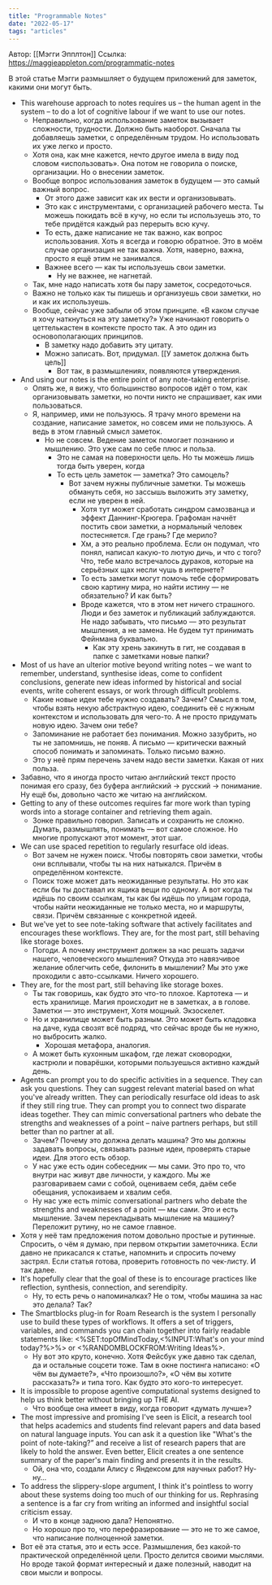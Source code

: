 ```yaml
---
title: "Programmable Notes"
date: "2022-05-17"
tags: "articles"
---
```

Автор: [[Мэгги Эпплтон]]
Ссылка: https://maggieappleton.com/programmatic-notes

В этой статье Мэгги размышляет о будущем приложений для заметок, какими они могут быть.

- This warehouse approach to notes requires us – the human agent in the system – to do a lot of cognitive labour if we want to use our notes.
	- Неправильно, когда использование заметок вызывает сложности, трудности. Должно быть наоборот. Сначала ты добавляешь заметки, с определённым трудом. Но использовать их уже легко и просто. 
	- Хотя она, как мне кажется, нечто другое имела в виду под словом «использовать». Она потом не говорила о поиске, организации. Но о внесении заметок.
	- Вообще вопрос использования заметок в будущем — это самый важный вопрос. 
		- От этого даже зависит как их вести и организовывать. 
		- Это как с инструментами, с организацией рабочего места. Ты можешь покидать всё в кучу, но если ты используешь это, то тебе придётся каждый раз перерыть всю кучу. 
		- То есть, даже написание не так важно, как вопрос использования. Хоть я всегда и говорю обратное. Это в моём случае организация не так важна. Хотя, наверно, важна, просто я ещё этим не занимался.
		- Важнее всего — как ты используешь свои заметки.
			- Ну не важнее, не нагнетай. 
	- Так, мне надо написать хотя бы пару заметок, сосредоточься. 
	- Важно не только как ты пишешь и организуешь свои заметки, но и как их используешь.
	- Вообще, сейчас уже забыли об этом принципе. «В каком случае я хочу наткнуться на эту заметку?» Уже начинают говорить о цеттелькастен в контексте просто так. А это один из основополагающих принципов. 
		- В заметку надо добавить эту цитату. 
		- Можно записать. Вот, придумал. [[У заметок должна быть цель]]
			- Вот так, в размышлениях, появляются утверждения. 
- And using our notes is the entire point of any note-taking enterprise.
	- Опять же, я вижу, что большинство вопросов идёт о том, как организовывать заметки, но почти никто не спрашивает, как ими пользоваться. 
	- Я, например, ими не пользуюсь. Я трачу много времени на создание, написание заметок, но совсем ими не пользуюсь. А ведь в этом главный смысл заметок. 
		- Но не совсем. Ведение заметок помогает познанию и мышлению. Это уже сам по себе плюс и польза. 
			- Это не самая на поверхности цель. Но ты можешь лишь тогда быть уверен, когда 
			- То есть цель заметок — заметка? Это самоцель?
				- Вот зачем нужны публичные заметки. Ты можешь обмануть себя, но зассышь выложить эту заметку, если не уверен в ней. 
					- Хотя тут может сработать синдром самозванца и эффект Даннинг-Крюгера. Графоман начнёт постить свои заметки, а нормальный человек постесняется. Где грань? Где мерило?
					- Хм, а это реально проблема. Если он подумал, что понял, написал какую-то лютую дичь, и что с того? Что, тебе мало встречалось дураков, которые на серьёзных щах несли чушь в интернете?
					- То есть заметки могут помочь тебе сформировать свою картину мира, но найти истину — не обязательно? И как быть?
					- Вроде кажется, что в этом нет ничего страшного. Люди и без заметок и публикаций заблуждаются. Не надо забывать, что письмо — это результат мышления, а не замена. Не будем тут принимать Фейнмана буквально. 
						- Как эту хрень закинуть в гит, не создавая в папке с заметками новые папки?
- Most of us have an ulterior motive beyond writing notes – we want to remember, understand, synthesise ideas, come to confident conclusions, generate new ideas informed by historical and social events, write coherent essays, or work through difficult problems.
	- Какие новые идеи тебе нужно создавать? Зачем? Смысл в том, чтобы взять некую абстрактную идею, соединить её с нужным контекстом и использовать для чего-то. А не просто придумать новую идею. Зачем они тебе?
	- Запоминание не работает без понимания. Можно зазубрить, но ты не запомнишь, не поняв. А письмо — критически важный способ понимать и запоминать. Только письмо важно. 
	- Это у неё прям перечень зачем надо вести заметки. Какая от них польза. 
- Забавно, что я иногда просто читаю английский текст просто понимая его сразу, без буфера английский → русский → понимание. Ну ещё бы, довольно часто же читаю на английском. 
- Getting to any of these outcomes requires far more work than typing words into a storage container and retrieving them again.
	- Зонке правильно говорил. Записать и сохранить не сложно. Думать, размышлять, понимать — вот самое сложное. Но многие пропускают этот момент, этот шаг. 
- We can use spaced repetition to regularly resurface old ideas.
	- Вот зачем не нужен поиск. Чтобы повторять свои заметки, чтобы они всплывали, чтобы ты на них натыкался. Причём в определённом контексте. 
	- Поиск тоже может дать неожиданные результаты. Но это как если бы ты доставал их ящика вещи по одному. А вот когда ты идёшь по своим ссылкам, ты как бы идёшь по улицам города, чтобы найти неожиданные не только места, но и маршруты, связи. Причём связанные с конкретной идеей. 
- But we've yet to see note-taking software that actively facilitates and encourages these workflows. They are, for the most part, still behaving like storage boxes.
	- Погоди. А почему инструмент должен за нас решать задачи нашего, человеческого мышления? Откуда это навязчивое желание облегчить себе, филонить в мышлении? Мы это уже проходили с авто-ссылками. Ничего хорошего. 
- They are, for the most part, still behaving like storage boxes.
	- Ты так говоришь, как будто это что-то плохое. Картотека — и есть хранилище. Магия происходит не в заметках, а в голове. Заметки — это инструмент, Хотя мощный. Экзоскелет. 
	- Но и хранилище может быть разным. Это может быть кладовка на даче, куда свозят всё подряд, что сейчас вроде бы не нужно, но выбросить жалко. 
		- Хорошая метафора, аналогия. 
	- А может быть кухонным шкафом, где лежат сковородки, кастрюли и поварёшки, которыми пользуешься активно каждый день. 
- Agents can prompt you to do specific activities in a sequence. They can ask you questions. They can suggest relevant material based on what you've already written. They can periodically resurface old ideas to ask if they still ring true. They can prompt you to connect two disparate ideas together. They can mimic conversational partners who debate the strengths and weaknesses of a point – naive partners perhaps, but still better than no partner at all.
	- Зачем? Почему это должна делать машина? Это мы должны задавать вопросы, связывать разные идеи, проверять старые идеи. Для этого есть обзор. 
	- У нас уже есть один собеседник — мы сами. Это про то, что внутри нас живут две личности, у каждого. Мы же разговариваем сами с собой, оцениваем себя, даём себе обещания, успокаиваем и хвалим себя. 
	- Ну нас уже есть mimic conversational partners who debate the strengths and weaknesses of a point — мы сами. Это и есть мышление. Зачем перекладывать мышление на машину? Переложит рутину, но не самое главное. 
- Хотя у неё там предложения потом довольно простые и рутинные. Спросить, о чём я думаю, при первом открытии заметочника. Если давно не прикасался к статье, напомнить и спросить почему застрял. Если статья готова, проверить готовность по чек-листу. И так далее.
- It's hopefully clear that the goal of these is to encourage practices like reflection, synthesis, connection, and serendipity.
	- Ну, то есть речь о напоминалках? Не о том, чтобы машина за нас это делала? Так?
- The Smartblocks plug-in for Roam Research is the system I personally use to build these types of workflows. It offers a set of triggers, variables, and commands you can chain together into fairly readable statements like: <%SET:topOfMindToday,<%INPUT:What's on your mind today?%>%> or <%RANDOMBLOCKFROM:Writing Ideas%>.
	- Ну вот это круто, конечно. Хотя Фейсбук уже давно так сделал, да и остальные соцсети тоже. Там в окне постинга написано: «О чём вы думаете?», «Что произошло?», «О чём вы хотите рассказать?» и типа того. Как будто это кого-то интересует. 
- It is impossible to propose agentive computational systems designed to help us think better without bringing up THE AI.
	- Что вообще она имеет в виду, когда говорит «думать лучше»?
- The most impressive and promising I've seen is Elicit, a research tool that helps academics and students find relevant papers and data based on natural language inputs. You can ask it a question like "What's the point of note-taking?” and receive a list of research papers that are likely to hold the answer. Even better, Elicit creates a one sentence summary of the paper's main finding and presents it in the results.
	- Ой, она что, создали Алису с Яндексом для научных работ? Ну-ну…
- To address the slippery-slope argument, I think it's pointless to worry about these systems doing too much of our thinking for us. Rephrasing a sentence is a far cry from writing an informed and insightful social criticism essay.
	- И что в конце заднюю дала? Непонятно. 
	- Но хорошо про то, что перефразирование — это не то же самое, что написание полноценной заметки. 
- Вот её эта статья, это и есть эссе. Размышления, без какой-то практической определённой цели. Просто делится своими мыслями. Но вроде такой формат интересный и даже полезный, наводит на свои мысли и вопросы. 